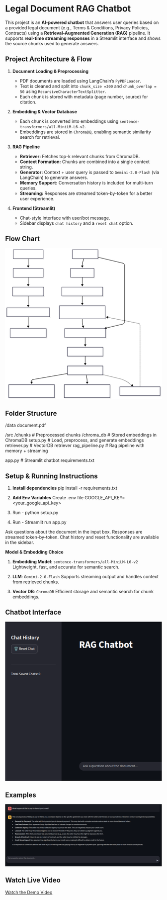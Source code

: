 # Legal Document RAG Chatbot

This project is an **AI-powered chatbot** that answers user queries based on a provided legal document (e.g., Terms & Conditions, Privacy Policies, Contracts) using a **Retrieval-Augmented Generation (RAG)** pipeline. It supports **real-time streaming responses** in a Streamlit interface and shows the source chunks used to generate answers.

## **Project Architecture & Flow**

1. **Document Loading & Preprocessing**  
   - PDF documents are loaded using LangChain’s `PyPDFLoader`.  
   - Text is cleaned and split into `chunk_size =300` and `chunk_overlap = 50` using `RecursiveCharacterTextSplitter`.  
   - Each chunk is stored with metadata (page number, source) for citation.

2. **Embedding & Vector Database**  
   - Each chunk is converted into embeddings using `sentence-transformers/all-MiniLM-L6-v2`.  
   - Embeddings are stored in `ChromaDB`, enabling semantic similarity search for retrieval. 

3. **RAG Pipeline**  
   - **Retriever:** Fetches top-k relevant chunks from ChromaDB.  
   - **Context Formation:** Chunks are combined into a single context string.  
   - **Generator:** Context + user query is passed to `Gemini-2.0-Flash` (via LangChain) to generate answers.  
   - **Memory Support:** Conversation history is included for multi-turn queries.  
   - **Streaming:** Responses are streamed token-by-token for a better user experience.

4. **Frontend (Streamlit)**  
   - Chat-style interface with user/bot message. 
   - Sidebar displays `chat history` and a `reset chat` option.  

## **Flow Chart**

![alt text](mermaid.svg)

## **Folder Structure**
/data
    document.pdf                

/src
    /chunks                     # Preprocessed chunks
    /chroma_db                   # Stored embeddings in ChromaDB
    setup.py            # Load, preprocess, and generate embeddings
    retriever.py                # VectorDB retriever
    rag_pipeline.py             # Rag pipeline with memory + streaming

app.py                          # Streamlit chatbot 
requirements.txt                


## **Setup & Running Instructions**

1. **Install dependencies**
    pip install -r requirements.txt

2. **Add Env Variables**
    Create .env file
    GOOGLE_API_KEY=<your_google_api_key>

3. Run - python setup.py

4. Run -  Streamlit run app.py

Ask questions about the document in the input box.
Responses are streamed token-by-token.
Chat history and reset functionality are available in the sidebar.


**Model & Embedding Choice**

1. **Embedding Model**: `sentence-transformers/all-MiniLM-L6-v2`
    Lightweight, fast, and accurate for semantic search.

2. **LLM**: `Gemini-2.0-Flash`
    Supports streaming output and handles context from retrieved chunks.

3. **Vector DB**: `ChromaDB`
    Efficient storage and semantic search for chunk embeddings.


## **Chatbot Interface**

![alt text](image.png)


## **Examples** 

![alt text](image-1.png)


## **Watch Live Video**

[Watch the Demo Video](https://drive.google.com/file/d/1d_ibAMAlkZIj6VdXyY2ypzNynEdhg1jr/view?usp=sharing)